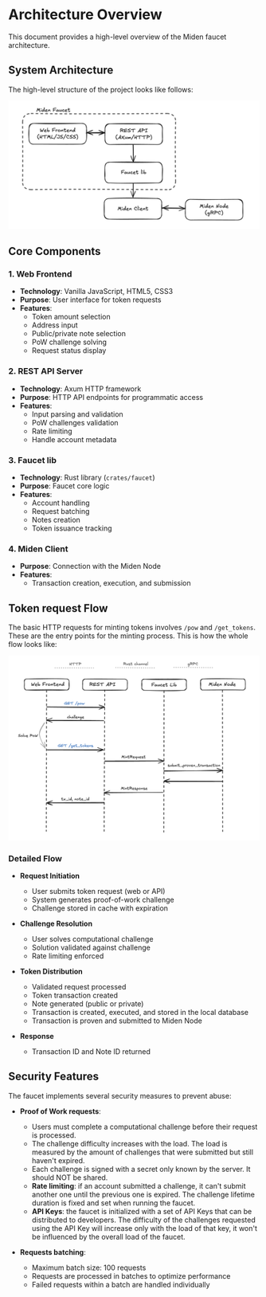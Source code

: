 # Architecture Overview

This document provides a high-level overview of the Miden faucet architecture.

## System Architecture

The high-level structure of the project looks like follows:

<p style="text-align: center;">
    <img src="../img/architecture.png"/>
</p>


## Core Components

### 1. Web Frontend
- **Technology**: Vanilla JavaScript, HTML5, CSS3
- **Purpose**: User interface for token requests
- **Features**: 
  - Token amount selection
  - Address input
  - Public/private note selection
  - PoW challenge solving
  - Request status display

### 2. REST API Server
- **Technology**: Axum HTTP framework
- **Purpose**: HTTP API endpoints for programmatic access
- **Features**:
   - Input parsing and validation
   - PoW challenges validation
   - Rate limiting
   - Handle account metadata

### 3. Faucet lib
- **Technology**: Rust library (`crates/faucet`)
- **Purpose**: Faucet core logic
- **Features**:
  - Account handling
  - Request batching
  - Notes creation
  - Token issuance tracking

### 4. Miden Client
- **Purpose**: Connection with the Miden Node
- **Features**:
  - Transaction creation, execution, and submission

## Token request Flow

The basic HTTP requests for minting tokens involves `/pow` and `/get_tokens`. These are the entry points for the minting process. This is how the whole flow looks like:

<p style="text-align: center;">
    <img src="../img/flow.png"/>
</p>

### Detailed Flow

- **Request Initiation**
   - User submits token request (web or API)
   - System generates proof-of-work challenge
   - Challenge stored in cache with expiration

- **Challenge Resolution**
   - User solves computational challenge
   - Solution validated against challenge
   - Rate limiting enforced

- **Token Distribution**
   - Validated request processed
   - Token transaction created
   - Note generated (public or private)
   - Transaction is created, executed, and stored in the local database
   - Transaction is proven and submitted to Miden Node

- **Response**
   - Transaction ID and Note ID returned

## Security Features

The faucet implements several security measures to prevent abuse:

- **Proof of Work requests**:
  - Users must complete a computational challenge before their request is processed.
  - The challenge difficulty increases with the load. The load is measured by the amount of challenges that were submitted but still haven't expired.
  - Each challenge is signed with a secret only known by the server. It should NOT be shared.
  - **Rate limiting**: if an account submitted a challenge, it can't submit another one until the previous one is expired. The challenge lifetime duration is fixed and set when running the faucet.
  - **API Keys**: the faucet is initialized with a set of API Keys that can be distributed to developers. The difficulty of the challenges requested using the API Key will increase only with the load of that key, it won't be influenced by the overall load of the faucet.

- **Requests batching**:
  - Maximum batch size: 100 requests
  - Requests are processed in batches to optimize performance
  - Failed requests within a batch are handled individually
